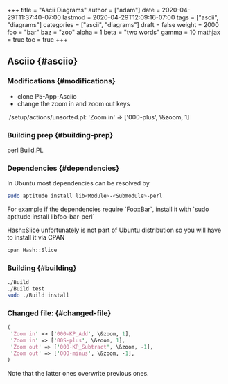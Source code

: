 +++
title = "Ascii Diagrams"
author = ["adam"]
date = 2020-04-29T11:37:40-07:00
lastmod = 2020-04-29T12:09:16-07:00
tags = ["ascii", "diagrams"]
categories = ["ascii", "diagrams"]
draft = false
weight = 2000
foo = "bar"
baz = "zoo"
alpha = 1
beta = "two words"
gamma = 10
mathjax = true
toc = true
+++

## Asciio {#asciio}


### Modifications {#modifications}

-   clone P5-App-Asciio
-   change the zoom in and zoom out keys

./setup/actions/unsorted.pl:	'Zoom in' => ['000-plus', \\&zoom, 1]


### Building prep {#building-prep}

perl Build.PL


### Dependencies {#dependencies}

In Ubuntu most dependencies can be resolved by

```bash
sudo aptitude install lib<Module>-<Submodule>-perl
```

For example if the dependencies require \`Foo::Bar\`, install it with
\`sudo aptitude install libfoo-bar-perl\`

Hash::Slice unfortunately is not part of Ubuntu distribution so you will have to
install it via CPAN

```bash
cpan Hash::Slice
```


### Building {#building}

```bash
./Build
./Build test
sudo ./Build install
```


### Changed file: {#changed-file}

```perl
(
 'Zoom in' => ['000-KP_Add', \&zoom, 1],
 'Zoom in' => ['00S-plus', \&zoom, 1],
 'Zoom out' => ['000-KP_Subtract', \&zoom, -1],
 'Zoom out' => ['000-minus', \&zoom, -1],
)
```

Note that the latter ones overwrite previous ones.
